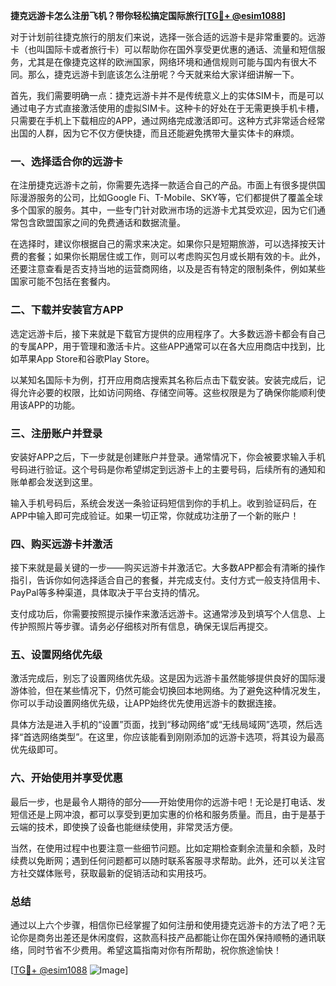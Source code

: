 **捷克远游卡怎么注册飞机？带你轻松搞定国际旅行[[TG💪+ @esim1088](https://t.me/s/esim1088)]**

对于计划前往捷克旅行的朋友们来说，选择一张合适的远游卡是非常重要的。远游卡（也叫国际卡或者旅行卡）可以帮助你在国外享受更优惠的通话、流量和短信服务，尤其是在像捷克这样的欧洲国家，网络环境和通信规则可能与国内有很大不同。那么，捷克远游卡到底该怎么注册呢？今天就来给大家详细讲解一下。

首先，我们需要明确一点：捷克远游卡并不是传统意义上的实体SIM卡，而是可以通过电子方式直接激活使用的虚拟SIM卡。这种卡的好处在于无需更换手机卡槽，只需要在手机上下载相应的APP，通过网络完成激活即可。这种方式非常适合经常出国的人群，因为它不仅方便快捷，而且还能避免携带大量实体卡的麻烦。

### 一、选择适合你的远游卡

在注册捷克远游卡之前，你需要先选择一款适合自己的产品。市面上有很多提供国际漫游服务的公司，比如Google Fi、T-Mobile、SKY等，它们都提供了覆盖全球多个国家的服务。其中，一些专门针对欧洲市场的远游卡尤其受欢迎，因为它们通常包含欧盟国家之间的免费通话和数据流量。

在选择时，建议你根据自己的需求来决定。如果你只是短期旅游，可以选择按天计费的套餐；如果你长期居住或工作，则可以考虑购买包月或长期有效的卡。此外，还要注意查看是否支持当地的运营商网络，以及是否有特定的限制条件，例如某些国家可能不包括在套餐内。

### 二、下载并安装官方APP

选定远游卡后，接下来就是下载官方提供的应用程序了。大多数远游卡都会有自己的专属APP，用于管理和激活卡片。这些APP通常可以在各大应用商店中找到，比如苹果App Store和谷歌Play Store。

以某知名国际卡为例，打开应用商店搜索其名称后点击下载安装。安装完成后，记得允许必要的权限，比如访问网络、存储空间等。这些权限是为了确保你能顺利使用该APP的功能。

### 三、注册账户并登录

安装好APP之后，下一步就是创建账户并登录。通常情况下，你会被要求输入手机号码进行验证。这个号码是你希望绑定到远游卡上的主要号码，后续所有的通知和账单都会发送到这里。

输入手机号码后，系统会发送一条验证码短信到你的手机上。收到验证码后，在APP中输入即可完成验证。如果一切正常，你就成功注册了一个新的账户！

### 四、购买远游卡并激活

接下来就是最关键的一步——购买远游卡并激活它。大多数APP都会有清晰的操作指引，告诉你如何选择适合自己的套餐，并完成支付。支付方式一般支持信用卡、PayPal等多种渠道，具体取决于平台支持的情况。

支付成功后，你需要按照提示操作来激活远游卡。这通常涉及到填写个人信息、上传护照照片等步骤。请务必仔细核对所有信息，确保无误后再提交。

### 五、设置网络优先级

激活完成后，别忘了设置网络优先级。这是因为远游卡虽然能够提供良好的国际漫游体验，但在某些情况下，仍然可能会切换回本地网络。为了避免这种情况发生，你可以手动设置网络优先级，让APP始终优先使用远游卡的数据连接。

具体方法是进入手机的“设置”页面，找到“移动网络”或“无线局域网”选项，然后选择“首选网络类型”。在这里，你应该能看到刚刚添加的远游卡选项，将其设为最高优先级即可。

### 六、开始使用并享受优惠

最后一步，也是最令人期待的部分——开始使用你的远游卡吧！无论是打电话、发短信还是上网冲浪，都可以享受到更加实惠的价格和服务质量。而且，由于是基于云端的技术，即使换了设备也能继续使用，非常灵活方便。

当然，在使用过程中也要注意一些细节问题。比如定期检查剩余流量和余额，及时续费以免断网；遇到任何问题都可以随时联系客服寻求帮助。此外，还可以关注官方社交媒体账号，获取最新的促销活动和实用技巧。

### 总结

通过以上六个步骤，相信你已经掌握了如何注册和使用捷克远游卡的方法了吧？无论你是商务出差还是休闲度假，这款高科技产品都能让你在国外保持顺畅的通讯联络，同时节省不少费用。希望这篇指南对你有所帮助，祝你旅途愉快！

[[TG💪+ @esim1088](https://t.me/s/esim1088) ![Image](https://i.postimg.cc/4NQfJmqS/Snipaste-2025-05-13-00-14-12.png)]